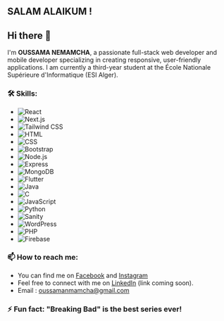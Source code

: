 ## SALAM ALAIKUM !
## Hi there 👋

I'm **OUSSAMA NEMAMCHA**, a passionate full-stack web developer and mobile developer specializing in creating responsive, user-friendly applications. I am currently a third-year student at the École Nationale Supérieure d'Informatique (ESI Alger).


<!--
**Oussamanmmh/Oussamanmmh** is a ✨ _special_ ✨ repository because its `README.md` (this file) appears on your GitHub profile.

Here are some ideas to get you started:

- 🔭 I’m currently working on ...
- 🌱 I’m currently learning ...
- 👯 I’m looking to collaborate on ...
- 🤔 I’m looking for help with ...
- 💬 Ask me about ...
- 📫 How to reach me: ...
- 😄 Pronouns: ...
-->
### 🛠️ Skills:
- ![React](https://img.shields.io/badge/React-61DAFB?style=flat&logo=react&logoColor=black) 
- ![Next.js](https://img.shields.io/badge/Next.js-000000?style=flat&logo=next.js&logoColor=white) 
- ![Tailwind CSS](https://img.shields.io/badge/Tailwind%20CSS-06B6D4?style=flat&logo=tailwind-css&logoColor=white) 
- ![HTML](https://img.shields.io/badge/HTML-E34F26?style=flat&logo=html5&logoColor=white)
- ![CSS](https://img.shields.io/badge/CSS-1572B6?style=flat&logo=css3&logoColor=white)
- ![Bootstrap](https://img.shields.io/badge/Bootstrap-7952B3?style=flat&logo=bootstrap&logoColor=white)
- ![Node.js](https://img.shields.io/badge/Node.js-339933?style=flat&logo=node.js&logoColor=white) 
- ![Express](https://img.shields.io/badge/Express-000000?style=flat&logo=express&logoColor=white) 
- ![MongoDB](https://img.shields.io/badge/MongoDB-47A248?style=flat&logo=mongodb&logoColor=white)
- ![Flutter](https://img.shields.io/badge/Flutter-02569B?style=flat&logo=flutter&logoColor=white)
- ![Java](https://img.shields.io/badge/Java-007396?style=flat&logo=java&logoColor=white)
- ![C](https://img.shields.io/badge/C-00599C?style=flat&logo=c&logoColor=white)
- ![JavaScript](https://img.shields.io/badge/JavaScript-F7DF1E?style=flat&logo=javascript&logoColor=black)
- ![Python](https://img.shields.io/badge/Python-3776AB?style=flat&logo=python&logoColor=white)
- ![Sanity](https://img.shields.io/badge/Sanity-000000?style=flat&logo=sanity&logoColor=white)
- ![WordPress](https://img.shields.io/badge/WordPress-21759B?style=flat&logo=wordpress&logoColor=white)
- ![PHP](https://img.shields.io/badge/PHP-777BB4?style=flat&logo=php&logoColor=white)
- ![Firebase](https://img.shields.io/badge/Firebase-FFCA28?style=flat&logo=firebase&logoColor=black)

### 📫 How to reach me:
- You can find me on [Facebook](https://www.facebook.com/oussama.NmH.90/) and [Instagram](https://www.instagram.com/oussama__nmh/)
- Feel free to connect with me on [LinkedIn](#) (link coming soon).
- Email : oussamanmamcha@gmail.com 
### ⚡ Fun fact: "Breaking Bad" is the best series ever!
